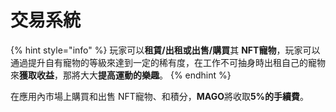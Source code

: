# 交易系統

{% hint style="info" %}
玩家可以**租賃/出租或出售/購買**其 **NFT寵物**，玩家可以通過提升自有寵物的等級來達到一定的稀有度，在工作不可抽身時出租自己的寵物來**獲取收益**，那將大大**提高運動的樂趣**。
{% endhint %}

在應用內市場上購買和出售 NFT寵物、和積分，**MAGO**將收取**5%的手續費**。
